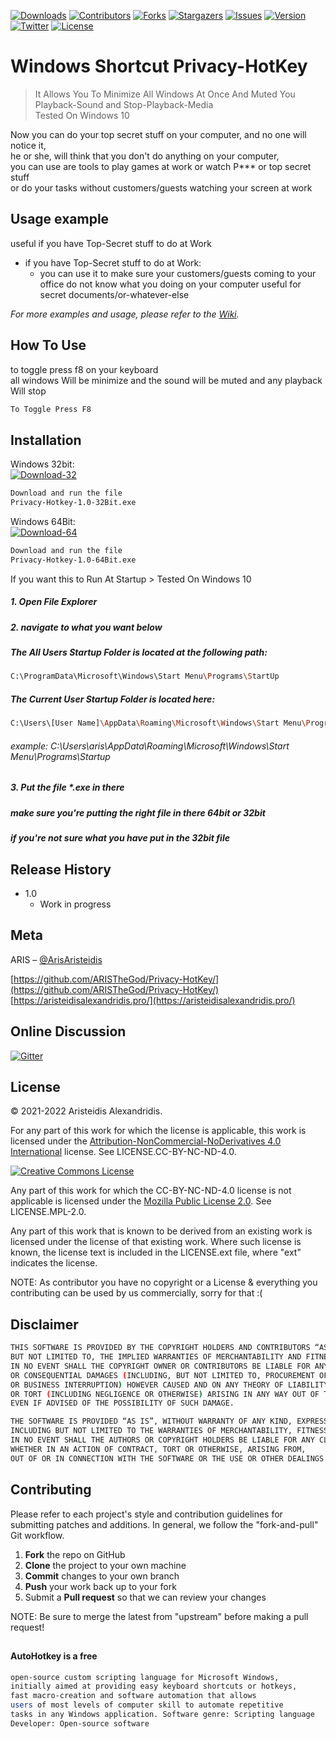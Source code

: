 [![Downloads][downloads-shield]][downloads-url]
[![Contributors][contributors-shield]][contributors-url]
[![Forks][forks-shield]][forks-url]
[![Stargazers][stars-shield]][stars-url]
[![Issues][issues-shield]][issues-url]
[![Version][version-shield]][version-url]
[![Twitter][twitter-shield]][twitter-url]
[![License][license-shield]][license-url]
# Windows Shortcut Privacy-HotKey
> It Allows You To Minimize All Windows At Once And Muted You Playback-Sound and Stop-Playback-Media   
> Tested On Windows 10

Now you can do your top secret stuff on your computer, and no one will notice it,   
he or she, will think that you don't do anything on your computer,   
you can use are tools to play games at work or watch P*** or top secret stuff    
or do your tasks without customers/guests watching your screen at work

<!--[![Product Name Screen Shot][product-screenshot]](https://github.com/ARISTheGod/Privacy-HotKey/)-->
## Usage example

useful if you have Top-Secret stuff to do at Work

* if you have Top-Secret stuff to do at Work:
  * you can use it to make sure your customers/guests coming to your office do not know what you doing on your computer useful for secret documents/or-whatever-else


_For more examples and usage, please refer to the [Wiki][wiki]._

## How To Use

to toggle press f8 on your keyboard  
all windows Will be minimize and the sound will be muted and any playback Will stop

```sh
To Toggle Press F8
```

## Installation

Windows 32bit:  
[![Download-32][download-32-shield]][download-32-url]
```sh
Download and run the file
Privacy-Hotkey-1.0-32Bit.exe
```

Windows 64Bit:  
[![Download-64][download-64-shield]][download-64-url]
```sh
Download and run the file
Privacy-Hotkey-1.0-64Bit.exe
```

If you want this to Run At Startup > Tested On Windows 10
##### 1. Open File Explorer      
#####   2. navigate to what you want below    
##### The All Users Startup Folder is located at the following path:
   ```sh
C:\ProgramData\Microsoft\Windows\Start Menu\Programs\StartUp
   ```
##### The Current User Startup Folder is located here:
   ```sh
C:\Users\[User Name]\AppData\Roaming\Microsoft\Windows\Start Menu\Programs\Startup
   ```
###### example: C:\Users\aris\AppData\Roaming\Microsoft\Windows\Start Menu\Programs\Startup
##### 3. Put the file *.exe in there
##### make sure you're putting the right file in there 64bit or 32bit
##### if you're not sure what you have put in the 32bit file

## Release History

* 1.0
    * Work in progress

## Meta

ARIS – [@ArisAristeidis](https://twitter.com/ArisAristeidis)

[https://github.com/ARISTheGod/Privacy-HotKey/](https://github.com/ARISTheGod/Privacy-HotKey/)     
[https://aristeidisalexandridis.pro/](https://aristeidisalexandridis.pro/)

## Online Discussion

[![Gitter](https://badges.gitter.im/ARISTheGod/Privacy-HotKey.svg)](https://gitter.im/ARISTheGod/Privacy-HotKey?utm_source=badge&utm_medium=badge&utm_campaign=pr-badge)


## License

&copy; 2021-2022 Aristeidis Alexandridis.

For any part of this work for which the license is applicable, this work is licensed under the [Attribution-NonCommercial-NoDerivatives 4.0 International](http://creativecommons.org/licenses/by-nc-nd/4.0/) license. See LICENSE.CC-BY-NC-ND-4.0.

<a rel="license" href="http://creativecommons.org/licenses/by-nc-nd/4.0/"><img alt="Creative Commons License" style="border-width:0" src="https://i.creativecommons.org/l/by-nc-nd/4.0/88x31.png" /></a>

Any part of this work for which the CC-BY-NC-ND-4.0 license is not applicable is licensed under the [Mozilla Public License 2.0](https://www.mozilla.org/en-US/MPL/2.0/). See LICENSE.MPL-2.0.

Any part of this work that is known to be derived from an existing work is licensed under the license of that existing work. Where such license is known, the license text is included in the LICENSE.ext file, where "ext" indicates the license.

NOTE: As contributor you have no copyright or a License & everything you contributing can be used by us commercially, sorry for that :(

## Disclaimer
```sh
THIS SOFTWARE IS PROVIDED BY THE COPYRIGHT HOLDERS AND CONTRIBUTORS “AS IS” AND ANY EXPRESS OR IMPLIED WARRANTIES, INCLUDING,
BUT NOT LIMITED TO, THE IMPLIED WARRANTIES OF MERCHANTABILITY AND FITNESS FOR A PARTICULAR PURPOSE ARE DISCLAIMED.
IN NO EVENT SHALL THE COPYRIGHT OWNER OR CONTRIBUTORS BE LIABLE FOR ANY DIRECT, INDIRECT, INCIDENTAL, SPECIAL, EXEMPLARY,
OR CONSEQUENTIAL DAMAGES (INCLUDING, BUT NOT LIMITED TO, PROCUREMENT OF SUBSTITUTE GOODS OR SERVICES; LOSS OF USE, DATA, OR PROFITS;
OR BUSINESS INTERRUPTION) HOWEVER CAUSED AND ON ANY THEORY OF LIABILITY, WHETHER IN CONTRACT, STRICT LIABILITY,
OR TORT (INCLUDING NEGLIGENCE OR OTHERWISE) ARISING IN ANY WAY OUT OF THE USE OF THIS SOFTWARE,
EVEN IF ADVISED OF THE POSSIBILITY OF SUCH DAMAGE.

THE SOFTWARE IS PROVIDED “AS IS”, WITHOUT WARRANTY OF ANY KIND, EXPRESS OR IMPLIED,
INCLUDING BUT NOT LIMITED TO THE WARRANTIES OF MERCHANTABILITY, FITNESS FOR A PARTICULAR PURPOSE AND NONINFRINGEMENT.
IN NO EVENT SHALL THE AUTHORS OR COPYRIGHT HOLDERS BE LIABLE FOR ANY CLAIM, DAMAGES OR OTHER LIABILITY,
WHETHER IN AN ACTION OF CONTRACT, TORT OR OTHERWISE, ARISING FROM,
OUT OF OR IN CONNECTION WITH THE SOFTWARE OR THE USE OR OTHER DEALINGS IN THE SOFTWARE.
```

## Contributing

Please refer to each project's style and contribution guidelines for submitting patches and additions. In general, we follow the "fork-and-pull" Git workflow.

 1. **Fork** the repo on GitHub
 2. **Clone** the project to your own machine
 3. **Commit** changes to your own branch
 4. **Push** your work back up to your fork
 5. Submit a **Pull request** so that we can review your changes

NOTE: Be sure to merge the latest from "upstream" before making a pull request!    

## 

#### AutoHotkey is a free
```sh
open-source custom scripting language for Microsoft Windows, 
initially aimed at providing easy keyboard shortcuts or hotkeys,
fast macro-creation and software automation that allows 
users of most levels of computer skill to automate repetitive 
tasks in any Windows application. Software genre: Scripting language
Developer: Open-source software
```

<!-- Markdown link & img dfn's -->
[wiki]: https://github.com/ARISTheGod/Privacy-HotKey/wiki

<!-- MARKDOWN LINKS & IMAGES -->
<!-- https://www.markdownguide.org/basic-syntax/#reference-style-links -->
[download-32-shield]: https://img.shields.io/github/downloads-pre/ARISTheGod/Privacy-HotKey/1.0/Privacy-Hotkey-1.0-32Bit.exe.svg?color=brightgreen&logo=windows&style=for-the-badge
[download-32-url]: https://github.com/ARISTheGod/Privacy-HotKey/releases/download/1.0/Privacy-Hotkey-1.0-32Bit.exe
[download-64-shield]: https://img.shields.io/github/downloads-pre/ARISTheGod/Privacy-HotKey/1.0/Privacy-Hotkey-1.0-64Bit.exe.svg?color=brightgreen&logo=windows&style=for-the-badge
[download-64-url]: https://github.com/ARISTheGod/Privacy-HotKey/releases/download/1.0/Privacy-Hotkey-1.0-64Bit.exe
[downloads-shield]: https://img.shields.io/github/downloads/ARISTheGod/Privacy-HotKey/total.svg?color=success&style=for-the-badge
[downloads-url]: https://github.com/ARISTheGod/Privacy-HotKey/releases
[version-shield]: https://img.shields.io/github/v/tag/ARISTheGod/Privacy-HotKey.svg?label=version&style=for-the-badge
[version-url]: https://github.com/ARISTheGod/Privacy-HotKey/releases
[contributors-shield]: https://img.shields.io/github/contributors/ARISTheGod/Privacy-HotKey.svg?style=for-the-badge
[contributors-url]: https://github.com/ARISTheGod/Privacy-HotKey/graphs/contributors
[forks-shield]: https://img.shields.io/github/forks/ARISTheGod/Privacy-HotKey.svg?style=for-the-badge
[forks-url]: https://github.com/ARISTheGod/Privacy-HotKey/network/members
[stars-shield]: https://img.shields.io/github/stars/ARISTheGod/Privacy-HotKey.svg?style=for-the-badge
[stars-url]: https://github.com/ARISTheGod/Privacy-HotKey/stargazers
[issues-shield]: https://img.shields.io/github/issues/ARISTheGod/Privacy-HotKey.svg?style=for-the-badge
[issues-url]: https://github.com/ARISTheGod/Privacy-HotKey/issues
[license-shield]: https://img.shields.io/badge/License-CC%20BY--NC--ND%204.0-lightgrey.svg?style=for-the-badge
[license-url]: https://github.com/ARISTheGod/Privacy-HotKey/blob/master/LICENSE.txt
[twitter-shield]: https://img.shields.io/twitter/follow/ArisAristeidis.svg?color=9cf&style=for-the-badge
[twitter-url]: https://twitter.com/ArisAristeidis
[product-screenshot]: images/screenshot.png
